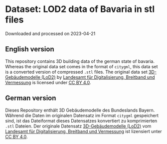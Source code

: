 # Dataset: LOD2 data of Bavaria in stl files
Downloaded and processed on 2023-04-21
## English version
This repository contains 3D building data of the german state of bavaria. Whereas the original data set comes in the format of `citygml`, this data set
is a converted version of compressed `.stl` files.
The original data set [3D-Gebäudemodelle (LoD2)](https://geodaten.bayern.de/opengeodata/OpenDataDetail.html?pn=lod2) by [Landesamt für Digitalisierung,
Breitband und Vermessung](https://www.ldbv.bayern.de/vermessung/bvv.html) is licensed under [CC BY 4.0](https://creativecommons.org/licenses/by/4.0/deed.de). 


## German version
Dieses Repository enthält 3D Gebäudemodelle des Bundeslands Bayern. Während die Daten im originalen Datensatz im Format `citygml` gespeichert sind, ist das Dateiformat
dieses Datensatzes konvertiert zu komprimierten `.stl` Dateien.
Der originale Datensatz [3D-Gebäudemodelle (LoD2)](https://geodaten.bayern.de/opengeodata/OpenDataDetail.html?pn=lod2) vom [Landesamt für Digitalisierung,
Breitband und Vermessung](https://www.ldbv.bayern.de/vermessung/bvv.html) ist lizensiert unter [CC BY 4.0](https://creativecommons.org/licenses/by/4.0/deed.de). 
